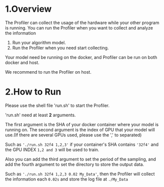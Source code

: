 # 1.Overview

The Profiler can collect the usage of the hardware while your other program is running. You can run the Profiler when you want to collect and analyze the information

1. Run your algorithm model.
2. Run the Profiler when you need start collecting.

Your model need be running on the docker, and Profiler can be run on both docker and host.

We recommend to run the Profiler on host.

# 2.How to Run

Please use the shell file 'run.sh' to start the Profiler.

'run.sh' need at least **2** arguments.

The first argument is the SHA of your docker container where your model is running on. The second argument is the index of GPU that your model will use.(If there are several GPUs used, please use the ',' to separated)

Such as `'./run.sh 32f4 1,2,3'` if your container's SHA contains `'32f4'` and the GPU INDEX `1,2 and 3` will be used to train.

Also you can add the third argument to set the period of the sampling, and add the fourth argument to set the directory to store the output data.

Such as `'./run.sh 32f4 1,2,3 0.02 My_Data'`, then the Profiler will collect the information each `0.02s` and store the log file at `./My_Data`